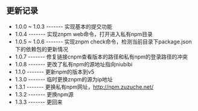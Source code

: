 更新记录
-----------

* 1.0.0 ~ 1.0.3   -------   实现基本的提交功能
* 1.0.4           -------   实现znpm web命令，打开进入私有npm目录
* 1.0.5 ~ 1.0.6   -------   实现znpm check命令，检测当前目录下package.json下的依赖包的更新情况
* 1.0.7           -------   修复链接cnpm查看版本的路径和私有npm的登录路径的冲突
* 1.0.8           -------   更改了私有npm的源地址指向niubibi
* 1.1.0           -------   更新npm的版本到v5
* 1.3.0           -------   临时更换znpm的源为ip地址
* 1.3.1           -------   更换私有npm网址，http://npm.zuzuche.net/
* 1.3.2           -------   更换npm源
* 1.3.3           -------   更回来



